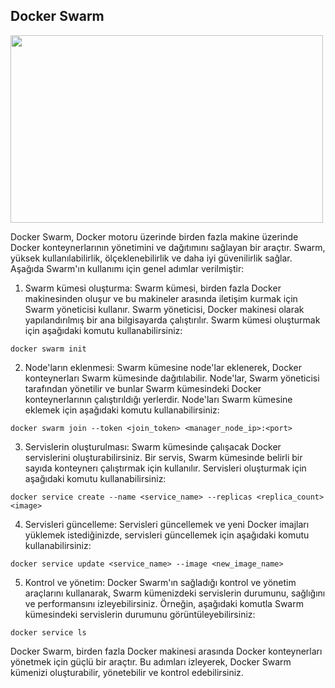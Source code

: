 ## Docker Swarm

<img src="https://user-images.githubusercontent.com/100773960/228243346-090fc49b-463d-4bfa-9f46-937dff5214ab.png" width="500" height="300">


Docker Swarm, Docker motoru üzerinde birden fazla makine üzerinde Docker konteynerlarının yönetimini ve dağıtımını sağlayan bir araçtır. Swarm, yüksek kullanılabilirlik, ölçeklenebilirlik ve daha iyi güvenilirlik sağlar. Aşağıda Swarm'ın kullanımı için genel adımlar verilmiştir:

1. Swarm kümesi oluşturma: Swarm kümesi, birden fazla Docker makinesinden oluşur ve bu makineler arasında iletişim kurmak için Swarm yöneticisi kullanır. Swarm yöneticisi, Docker makinesi olarak yapılandırılmış bir ana bilgisayarda çalıştırılır. Swarm kümesi oluşturmak için aşağıdaki komutu kullanabilirsiniz:
```
docker swarm init
```

2. Node'ların eklenmesi: Swarm kümesine node'lar eklenerek, Docker konteynerları Swarm kümesinde dağıtılabilir. Node'lar, Swarm yöneticisi tarafından yönetilir ve bunlar Swarm kümesindeki Docker konteynerlarının çalıştırıldığı yerlerdir. Node'ları Swarm kümesine eklemek için aşağıdaki komutu kullanabilirsiniz:
```
docker swarm join --token <join_token> <manager_node_ip>:<port>
```

3. Servislerin oluşturulması: Swarm kümesinde çalışacak Docker servislerini oluşturabilirsiniz. Bir servis, Swarm kümesinde belirli bir sayıda konteynerı çalıştırmak için kullanılır. Servisleri oluşturmak için aşağıdaki komutu kullanabilirsiniz:
```
docker service create --name <service_name> --replicas <replica_count> <image>
```

4. Servisleri güncelleme: Servisleri güncellemek ve yeni Docker imajları yüklemek istediğinizde, servisleri güncellemek için aşağıdaki komutu kullanabilirsiniz:
```
docker service update <service_name> --image <new_image_name>
```

5. Kontrol ve yönetim: Docker Swarm'ın sağladığı kontrol ve yönetim araçlarını kullanarak, Swarm kümenizdeki servislerin durumunu, sağlığını ve performansını izleyebilirsiniz. Örneğin, aşağıdaki komutla Swarm kümesindeki servislerin durumunu görüntüleyebilirsiniz:
```
docker service ls
```

Docker Swarm, birden fazla Docker makinesi arasında Docker konteynerları yönetmek için güçlü bir araçtır. Bu adımları izleyerek, Docker Swarm kümenizi oluşturabilir, yönetebilir ve kontrol edebilirsiniz.
<br>
